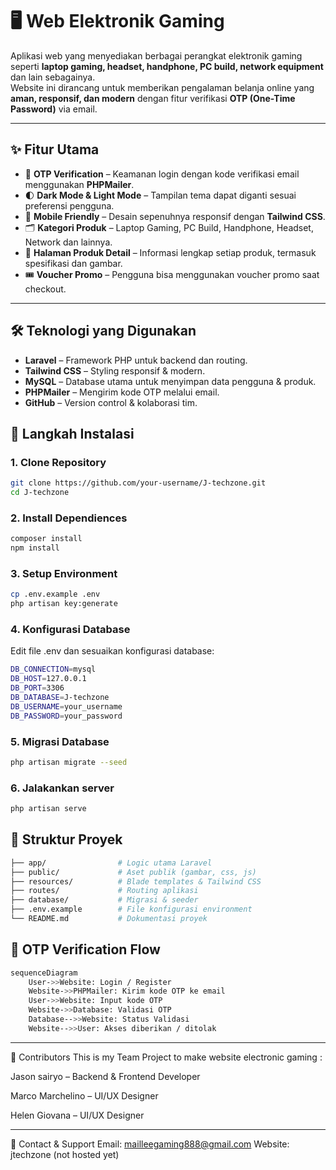 # 🖥️ Web Elektronik Gaming  

Aplikasi web yang menyediakan berbagai perangkat elektronik gaming seperti **laptop gaming, headset, handphone, PC build, network equipment** dan lain sebagainya.  
Website ini dirancang untuk memberikan pengalaman belanja online yang **aman, responsif, dan modern** dengan fitur verifikasi **OTP (One-Time Password)** via email.  

---

## ✨ Fitur Utama  

- 🔐 **OTP Verification** – Keamanan login dengan kode verifikasi email menggunakan **PHPMailer**.  
- 🌓 **Dark Mode & Light Mode** – Tampilan tema dapat diganti sesuai preferensi pengguna.  
- 📱 **Mobile Friendly** – Desain sepenuhnya responsif dengan **Tailwind CSS**.  
- 🗂️ **Kategori Produk** – Laptop Gaming, PC Build, Handphone, Headset, Network dan lainnya.  
- 🛒 **Halaman Produk Detail** – Informasi lengkap setiap produk, termasuk spesifikasi dan gambar.  
- 🎟️ **Voucher Promo** – Pengguna bisa menggunakan voucher promo saat checkout.  

---

## 🛠️ Teknologi yang Digunakan  

- **Laravel** – Framework PHP untuk backend dan routing.  
- **Tailwind CSS** – Styling responsif & modern.  
- **MySQL** – Database utama untuk menyimpan data pengguna & produk.  
- **PHPMailer** – Mengirim kode OTP melalui email.  
- **GitHub** – Version control & kolaborasi tim.  



## 🚀 Langkah Instalasi

### 1. Clone Repository
```bash
git clone https://github.com/your-username/J-techzone.git
cd J-techzone

```

### 2. Install Dependiences
```bash
composer install
npm install

```

### 3. Setup Environment
```bash
cp .env.example .env
php artisan key:generate

```

### 4. Konfigurasi Database
Edit file .env dan sesuaikan konfigurasi database:
```bash
DB_CONNECTION=mysql
DB_HOST=127.0.0.1
DB_PORT=3306
DB_DATABASE=J-techzone
DB_USERNAME=your_username
DB_PASSWORD=your_password

```

### 5. Migrasi Database
```bash
php artisan migrate --seed

```

### 6. Jalakankan server
```bash
php artisan serve


```

## 📂 Struktur Proyek  

```bash
├── app/                # Logic utama Laravel
├── public/             # Aset publik (gambar, css, js)
├── resources/          # Blade templates & Tailwind CSS
├── routes/             # Routing aplikasi
├── database/           # Migrasi & seeder
├── .env.example        # File konfigurasi environment
└── README.md           # Dokumentasi proyek

```

## 🔑 OTP Verification Flow
```bash
sequenceDiagram
    User->>Website: Login / Register
    Website->>PHPMailer: Kirim kode OTP ke email
    User->>Website: Input kode OTP
    Website->>Database: Validasi OTP
    Database-->>Website: Status Validasi
    Website-->>User: Akses diberikan / ditolak

```

--- 

👥 Contributors
This is my Team Project to make website electronic gaming :

Jason sairyo
 – Backend & Frontend Developer

Marco Marchelino
 –  UI/UX Designer

Helen Giovana
 –  UI/UX Designer

---

📌 Contact & Support
Email: mailleegaming888@gmail.com
Website: jtechzone (not hosted yet)
